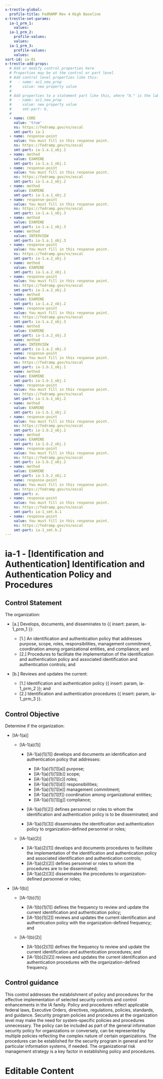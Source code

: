 ```yaml
---
x-trestle-global:
  profile-title: FedRAMP Rev 4 High Baseline
x-trestle-set-params:
  ia-1_prm_1:
    values:
  ia-1_prm_2:
    profile-values:
    values:
  ia-1_prm_3:
    profile-values:
    values:
sort-id: ia-01
x-trestle-add-props:
  # Add or modify control properties here
  # Properties may be at the control or part level
  # Add control level properties like this:
  #   - name: ac1_new_prop
  #     value: new property value
  #
  # Add properties to a statement part like this, where "b." is the label of the target statement part
  #   - name: ac1_new_prop
  #     value: new property value
  #     smt-part: b.
  #
  - name: CORE
    value: 'true'
    ns: https://fedramp.gov/ns/oscal
    smt-part: ia-1
  - name: response-point
    value: You must fill in this response point.
    ns: https://fedramp.gov/ns/oscal
    smt-part: ia-1.a.1_obj.1
  - name: method
    value: EXAMINE
    smt-part: ia-1.a.1_obj.1
  - name: response-point
    value: You must fill in this response point.
    ns: https://fedramp.gov/ns/oscal
    smt-part: ia-1.a.1_obj.2
  - name: method
    value: EXAMINE
    smt-part: ia-1.a.1_obj.2
  - name: response-point
    value: You must fill in this response point.
    ns: https://fedramp.gov/ns/oscal
    smt-part: ia-1.a.1_obj.3
  - name: method
    value: EXAMINE
    smt-part: ia-1.a.1_obj.3
  - name: method
    value: INTERVIEW
    smt-part: ia-1.a.1_obj.3
  - name: response-point
    value: You must fill in this response point.
    ns: https://fedramp.gov/ns/oscal
    smt-part: ia-1.a.2_obj.1
  - name: method
    value: EXAMINE
    smt-part: ia-1.a.2_obj.1
  - name: response-point
    value: You must fill in this response point.
    ns: https://fedramp.gov/ns/oscal
    smt-part: ia-1.a.2_obj.2
  - name: method
    value: EXAMINE
    smt-part: ia-1.a.2_obj.2
  - name: response-point
    value: You must fill in this response point.
    ns: https://fedramp.gov/ns/oscal
    smt-part: ia-1.a.2_obj.3
  - name: method
    value: EXAMINE
    smt-part: ia-1.a.2_obj.3
  - name: method
    value: INTERVIEW
    smt-part: ia-1.a.2_obj.3
  - name: response-point
    value: You must fill in this response point.
    ns: https://fedramp.gov/ns/oscal
    smt-part: ia-1.b.1_obj.1
  - name: method
    value: EXAMINE
    smt-part: ia-1.b.1_obj.1
  - name: response-point
    value: You must fill in this response point.
    ns: https://fedramp.gov/ns/oscal
    smt-part: ia-1.b.1_obj.2
  - name: method
    value: EXAMINE
    smt-part: ia-1.b.1_obj.2
  - name: response-point
    value: You must fill in this response point.
    ns: https://fedramp.gov/ns/oscal
    smt-part: ia-1.b.2_obj.1
  - name: method
    value: EXAMINE
    smt-part: ia-1.b.2_obj.1
  - name: response-point
    value: You must fill in this response point.
    ns: https://fedramp.gov/ns/oscal
    smt-part: ia-1.b.2_obj.2
  - name: method
    value: EXAMINE
    smt-part: ia-1.b.2_obj.2
  - name: response-point
    value: You must fill in this response point.
    ns: https://fedramp.gov/ns/oscal
    smt-part: a.
  - name: response-point
    value: You must fill in this response point.
    ns: https://fedramp.gov/ns/oscal
    smt-part: ia-1_smt.b.1
  - name: response-point
    value: You must fill in this response point.
    ns: https://fedramp.gov/ns/oscal
    smt-part: ia-1_smt.b.2
---
```


# ia-1 - \[Identification and Authentication\] Identification and Authentication Policy and Procedures

## Control Statement

The organization:

- \[a.\] Develops, documents, and disseminates to {{ insert: param, ia-1_prm_1 }}:

  - \[1.\] An identification and authentication policy that addresses purpose, scope, roles, responsibilities, management commitment, coordination among organizational entities, and compliance; and
  - \[2.\] Procedures to facilitate the implementation of the identification and authentication policy and associated identification and authentication controls; and

- \[b.\] Reviews and updates the current:

  - \[1.\] Identification and authentication policy {{ insert: param, ia-1_prm_2 }}; and
  - \[2.\] Identification and authentication procedures {{ insert: param, ia-1_prm_3 }}.

## Control Objective

Determine if the organization:

- \[IA-1(a)\]

  - \[IA-1(a)(1)\]

    - \[IA-1(a)(1)[1]\] develops and documents an identification and authentication policy that addresses:

      - \[IA-1(a)(1)[1][a]\] purpose;
      - \[IA-1(a)(1)[1][b]\] scope;
      - \[IA-1(a)(1)[1][c]\] roles;
      - \[IA-1(a)(1)[1][d]\] responsibilities;
      - \[IA-1(a)(1)[1][e]\] management commitment;
      - \[IA-1(a)(1)[1][f]\] coordination among organizational entities;
      - \[IA-1(a)(1)[1][g]\] compliance;

    - \[IA-1(a)(1)[2]\] defines personnel or roles to whom the identification and authentication policy is to be disseminated; and
    - \[IA-1(a)(1)[3]\] disseminates the identification and authentication policy to organization-defined personnel or roles;

  - \[IA-1(a)(2)\]

    - \[IA-1(a)(2)[1]\] develops and documents procedures to facilitate the implementation of the identification and authentication policy and associated identification and authentication controls;
    - \[IA-1(a)(2)[2]\] defines personnel or roles to whom the procedures are to be disseminated;
    - \[IA-1(a)(2)[3]\] disseminates the procedures to organization-defined personnel or roles;

- \[IA-1(b)\]

  - \[IA-1(b)(1)\]

    - \[IA-1(b)(1)[1]\] defines the frequency to review and update the current identification and authentication policy;
    - \[IA-1(b)(1)[2]\] reviews and updates the current identification and authentication policy with the organization-defined frequency; and

  - \[IA-1(b)(2)\]

    - \[IA-1(b)(2)[1]\] defines the frequency to review and update the current identification and authentication procedures; and
    - \[IA-1(b)(2)[2]\] reviews and updates the current identification and authentication procedures with the organization-defined frequency.

## Control guidance

This control addresses the establishment of policy and procedures for the effective implementation of selected security controls and control enhancements in the IA family. Policy and procedures reflect applicable federal laws, Executive Orders, directives, regulations, policies, standards, and guidance. Security program policies and procedures at the organization level may make the need for system-specific policies and procedures unnecessary. The policy can be included as part of the general information security policy for organizations or conversely, can be represented by multiple policies reflecting the complex nature of certain organizations. The procedures can be established for the security program in general and for particular information systems, if needed. The organizational risk management strategy is a key factor in establishing policy and procedures.

# Editable Content

<!-- Make additions and edits below -->
<!-- The above represents the contents of the control as received by the profile, prior to additions. -->
<!-- If the profile makes additions to the control, they will appear below. -->
<!-- The above markdown may not be edited but you may edit the content below, and/or introduce new additions to be made by the profile. -->
<!-- If there is a yaml header at the top, parameter values may be edited. Use --set-parameters to incorporate the changes during assembly. -->
<!-- The content here will then replace what is in the profile for this control, after running profile-assemble. -->
<!-- The added parts in the profile for this control are below.  You may edit them and/or add new ones. -->
<!-- Each addition must have a heading either of the form ## Control my_addition_name -->
<!-- or ## Part a. (where the a. refers to one of the control statement labels.) -->
<!-- "## Control" parts are new parts added after the statement part. -->
<!-- "## Part" parts are new parts added into the top-level statement part with that label. -->
<!-- Subparts may be added with nested hash levels of the form ### My Subpart Name -->
<!-- underneath the parent ## Control or ## Part being added -->
<!-- See https://ibm.github.io/compliance-trestle/tutorials/ssp_profile_catalog_authoring/ssp_profile_catalog_authoring for guidance. -->
